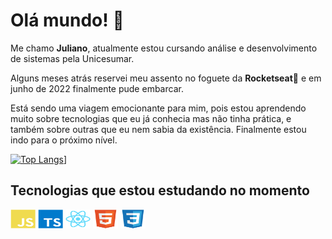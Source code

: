 
# Olá mundo! 👋 

<div>
  <p>Me chamo <b>Juliano</b>, atualmente estou cursando análise e desenvolvimento de sistemas pela Unicesumar.</p>
  <p>Alguns meses atrás reservei meu assento no foguete da <b>Rocketseat</b>🚀 e em junho de 2022 finalmente pude embarcar.<p>
  <p>Está sendo uma viagem emocionante para mim, pois estou aprendendo muito sobre tecnologias que eu já conhecia mas não tinha prática, e também sobre   outras que eu nem sabia da existência. Finalmente estou indo para o próximo nível.</p>
</div>

[![Top Langs](https://github-readme-stats.vercel.app/api/top-langs/?username=julianosouzza90)](https://github.com/anuraghazra/github-readme-stats)]
<div style="display: inline_block">
  <h2>Tecnologias que estou estudando no momento</h2>
  <img align="center" alt="Javascript icon" height="30" width="40" src="https://raw.githubusercontent.com/devicons/devicon/master/icons/javascript/javascript-plain.svg">
  <img align="center" alt="typescript icon" height="30" width="40" src="https://raw.githubusercontent.com/devicons/devicon/master/icons/typescript/typescript-plain.svg">
  <img align="center" alt="React" height="30" width="40" src="https://raw.githubusercontent.com/devicons/devicon/master/icons/react/react-original.svg">
  <img align="center" alt="HTML" height="30" width="40" src="https://raw.githubusercontent.com/devicons/devicon/master/icons/html5/html5-original.svg">
  <img align="center" alt="CSS" height="30" width="40" src="https://raw.githubusercontent.com/devicons/devicon/master/icons/css3/css3-original.svg">
</div>
